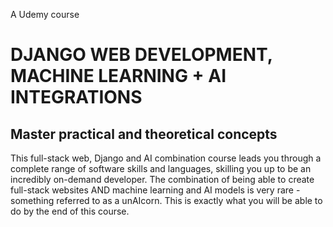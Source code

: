 A Udemy course 
# DJANGO WEB DEVELOPMENT, MACHINE LEARNING + AI INTEGRATIONS

## Master practical and theoretical concepts

This full-stack web, Django and AI combination course leads you through a complete range of software skills and languages, skilling you up to be an incredibly on-demand developer. The combination of being able to create full-stack websites AND machine learning and AI models is very rare - something referred to as a unAIcorn. This is exactly what you will be able to do by the end of this course.


